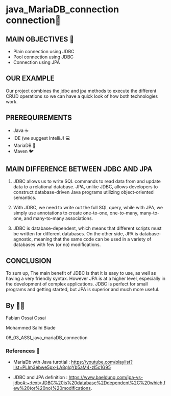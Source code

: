 # java_MariaDB_connection connection🔗


## MAIN OBJECTIVES 🎯

- Plain connection using JDBC
- Pool connection using JDBC
- Connection using JPA

## OUR EXAMPLE

Our project combines the jdbc and jpa methods to execute the different CRUD operations so we can have a quick look of how  both technologies work.


## PREREQUIREMENTS
- Java ☕
- IDE (we suggest IntelliJ) 💻
- MariaDB 🐋
- Maven 🐦


## MAIN DIFFERENCE BETWEEN JDBC AND JPA
1. JDBC allows us to write SQL commands to read data from and update data to a relational database. JPA, unlike JDBC, allows developers to construct database-driven Java programs utilizing object-oriented semantics.

2. With JDBC, we need to write out the full SQL query, while with JPA, we simply use annotations to create one-to-one, one-to-many, many-to-one, and many-to-many associations.

3. JDBC is database-dependent, which means that different scripts must be written for different databases. On the other side, JPA is database-agnostic, meaning that the same code can be used in a variety of databases with few (or no) modifications.


## CONCLUSION 

To sum up, The main benefit of JDBC is that it is easy to use, as well as having a very friendly syntax. However JPA is at a higher level, especially in the development of complex applications. JDBC is perfect for small programs and getting started, but JPA is superior and much more useful.


## By 👨‍💻

Fabian Ossai Ossai

Mohammed Salhi Biade


08_03_ASSI_java_mariaDB_connection

### References 📃

- MariaDb wth Java turotial : https://youtube.com/playlist?list=PLlm3ebwe5px-LA8qIqYb5aM4-zl5c1G95

- JDBC and JPA definition : https://www.baeldung.com/jpa-vs-jdbc#:~:text=JDBC%20is%20database%2Ddependent%2C%20which,few%20(or%20no)%20modifications.


